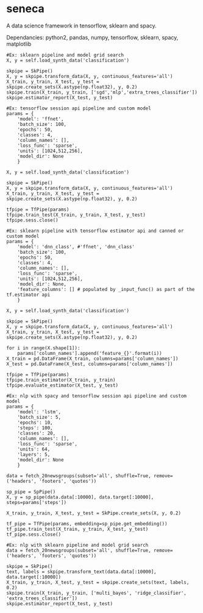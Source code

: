 # seneca
A data science framework in tensorflow, sklearn and spacy.

Dependancies: python2, pandas, numpy, tensorflow, sklearn, spacy, matplotlib 

	#Ex: sklearn pipeline and model grid search
	X, y = self.load_synth_data('classification')

	skpipe = SkPipe()
	X, y = skpipe.transform_data(X, y, continuous_features='all')
	X_train, y_train, X_test, y_test = skpipe.create_sets(X.astype(np.float32), y, 0.2)
	skpipe.train(X_train, y_train, ['sgd','mlp','extra_trees_classifier'])
	skpipe.estimator_report(X_test, y_test)

	#Ex: tensorflow session api pipeline and custom model
	params = {
		'model': 'ffnet',
		'batch_size': 100, 
		'epochs': 50, 
		'classes': 4, 
		'column_names': [], 
		'loss_func': 'sparse',
		'units': [1024,512,256],
		'model_dir': None
		}

	X, y = self.load_synth_data('classification')

	skpipe = SkPipe()
	X, y = skpipe.transform_data(X, y, continuous_features='all')
	X_train, y_train, X_test, y_test = skpipe.create_sets(X.astype(np.float32), y, 0.2)

	tfpipe = TfPipe(params)
	tfpipe.train_test(X_train, y_train, X_test, y_test)
	tfpipe.sess.close()

	#Ex: sklearn pipeline with tensorflow estimator api and canned or custom model
	params = {
		'model': 'dnn_class', #'ffnet', 'dnn_class'
		'batch_size': 100, 
		'epochs': 50, 
		'classes': 4, 
		'column_names': [], 
		'loss_func': 'sparse',
		'units': [1024,512,256],
		'model_dir': None,
		'feature_columns': [] # populated by _input_func() as part of the tf.estimator api
		}

	X, y = self.load_synth_data('classification')

	skpipe = SkPipe()
	X, y = skpipe.transform_data(X, y, continuous_features='all')
	X_train, y_train, X_test, y_test = skpipe.create_sets(X.astype(np.float32), y, 0.2)	

	for i in range(X.shape[1]):
		params['column_names'].append('feature_{}'.format(i))
	X_train = pd.DataFrame(X_train, columns=params['column_names'])
	X_test = pd.DataFrame(X_test, columns=params['column_names'])

	tfpipe = TfPipe(params)
	tfpipe.train_estimator(X_train, y_train)
	tfpipe.evaluate_estimator(X_test, y_test)

	#Ex: nlp with spacy and tensorflow session api pipeline and custom model
	params = {
		'model': 'lstm',
		'batch_size': 5, 
		'epochs': 10, 
		'steps': 100,
		'classes': 20, 
		'column_names': [], 
		'loss_func': 'sparse',
		'units': 64,
		'layers': 5,
		'model_dir': None
		}

	data = fetch_20newsgroups(subset='all', shuffle=True, remove=('headers', 'footers', 'quotes'))

	sp_pipe = SpPipe()
	X, y = sp_pipe(data.data[:10000], data.target[:10000], steps=params['steps'])

	X_train, y_train, X_test, y_test = SkPipe.create_sets(X, y, 0.2)

	tf_pipe = TfPipe(params, embedding=sp_pipe.get_embedding())
	tf_pipe.train_test(X_train, y_train, X_test, y_test)
	tf_pipe.sess.close()

	#Ex: nlp with sklearn pipeline and model grid search
	data = fetch_20newsgroups(subset='all', shuffle=True, remove=('headers', 'footers', 'quotes'))

	skpipe = SkPipe()
	text, labels = skpipe.transform_text(data.data[:10000], data.target[:10000])
	X_train, y_train, X_test, y_test = skpipe.create_sets(text, labels, 0.2)
	skpipe.train(X_train, y_train, ['multi_bayes', 'ridge_classifier', 'extra_trees_classifier'])
	skpipe.estimator_report(X_test, y_test)
